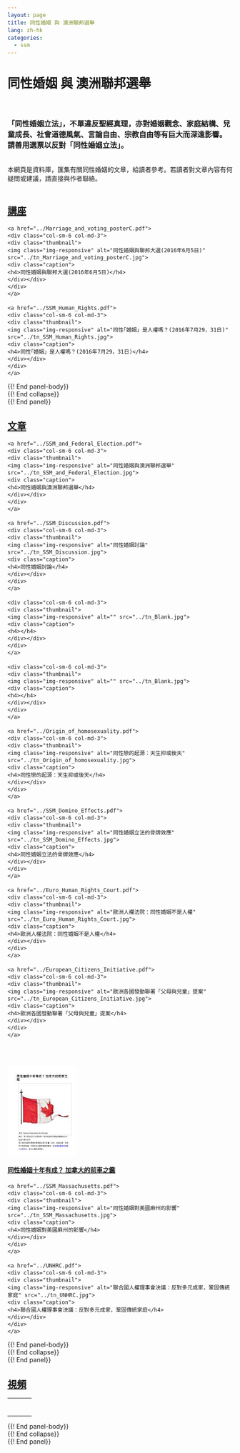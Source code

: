 ```yaml
---
layout: page
title: 同性婚姻 與 澳洲聯邦選舉
lang: zh-hk
categories: 
  - ssm
--- 
```


<div id="fb-root"></div>
<script>(function(d, s, id) {
  var js, fjs = d.getElementsByTagName(s)[0];
  if (d.getElementById(id)) return;
  js = d.createElement(s); js.id = id;
  js.src = "//connect.facebook.net/en_GB/sdk.js#xfbml=1&version=v2.6";
  fjs.parentNode.insertBefore(js, fjs);
}(document, 'script', 'facebook-jssdk'));</script>

同性婚姻 與 澳洲聯邦選舉
=======================
<br>
<h3>「同性婚姻立法」，不單違反聖經真理，亦對婚姻觀念、家庭結構、兒童成長、社會道德風氣、言論自由、宗教自由等有巨大而深遠影響。
請善用選票以反對「同性婚姻立法」。 </h3>
<br>
本網頁是資料庫，匯集有關同性婚姻的文章，給讀者參考。若讀者對文章內容有何疑問或建議，請直接與作者聯絡。
<br><br>

<div class="row">
<div class="panel-group " id="mag-panel">

<div class="panel panel-default">
<div class="panel-heading">
<a data-toggle="collapse" data-parent="#mag-panel" href="#seminars"><h2>講座</h2></a>
</div>
<div id="seminars">
<div class="panel-body">
  
	<a href="../Marriage_and_voting_posterC.pdf">
	<div class="col-sm-6 col-md-3">
	<div class="thumbnail">
	<img class="img-responsive" alt="同性婚姻與聯邦大選(2016年6月5日)" src="../tn_Marriage_and_voting_posterC.jpg">
	<div class="caption">
	<h4>同性婚姻與聯邦大選(2016年6月5日)</h4>
	</div></div>
	</div>
	</a>

	<a href="../SSM_Human_Rights.pdf">
	<div class="col-sm-6 col-md-3">
	<div class="thumbnail">
	<img class="img-responsive" alt="同性｢婚姻」是人權嗎？(2016年7月29，31日)" src="../tn_SSM_Human_Rights.jpg">
	<div class="caption">
	<h4>同性｢婚姻」是人權嗎？(2016年7月29，31日)</h4>
	</div></div>
	</div>
	</a>

</div> {{! End panel-body}}
</div> {{! End collapse}}
</div> {{! End panel}}

<div class="panel panel-default">
<div class="panel-heading">
<a data-toggle="collapse" data-parent="#mag-panel" href="#articles"><h2>文章</h2></a>
</div>
<div id="articles">
<div class="panel-body">
  
	<a href="../SSM_and_Federal_Election.pdf">
	<div class="col-sm-6 col-md-3">
	<div class="thumbnail">
	<img class="img-responsive" alt="同性婚姻與澳洲聯邦選舉" src="../tn_SSM_and_Federal_Election.jpg">
	<div class="caption">
	<h4>同性婚姻與澳洲聯邦選舉</h4>
	</div></div>
	</div>
	</a>

	<a href="../SSM_Discussion.pdf">
	<div class="col-sm-6 col-md-3">
	<div class="thumbnail">
	<img class="img-responsive" alt="同性婚姻討論" src="../tn_SSM_Discussion.jpg">
	<div class="caption">
	<h4>同性婚姻討論</h4>
	</div></div>
	</div>
	</a>

	<div class="col-sm-6 col-md-3">
	<div class="thumbnail">
	<img class="img-responsive" alt="" src="../tn_Blank.jpg">
	<div class="caption">
	<h4></h4>
	</div></div>
	</div>
	</a>

	<div class="col-sm-6 col-md-3">
	<div class="thumbnail">
	<img class="img-responsive" alt="" src="../tn_Blank.jpg">
	<div class="caption">
	<h4></h4>
	</div></div>
	</div>
	</a>

	<a href="../Origin_of_homosexuality.pdf">
	<div class="col-sm-6 col-md-3">
	<div class="thumbnail">
	<img class="img-responsive" alt="同性戀的起源：天生抑或後天" src="../tn_Origin_of_homosexuality.jpg">
	<div class="caption">
	<h4>同性戀的起源：天生抑或後天</h4>
	</div></div>
	</div>
	</a>

	<a href="../SSM_Domino_Effects.pdf">
	<div class="col-sm-6 col-md-3">
	<div class="thumbnail">
	<img class="img-responsive" alt="同性婚姻立法的骨牌效應" src="../tn_SSM_Domino_Effects.jpg">
	<div class="caption">
	<h4>同性婚姻立法的骨牌效應</h4>
	</div></div>
	</div>
	</a>

	<a href="../Euro_Human_Rights_Court.pdf">
	<div class="col-sm-6 col-md-3">
	<div class="thumbnail">
	<img class="img-responsive" alt="歐洲人權法院：同性婚姻不是人權" src="../tn_Euro_Human_Rights_Court.jpg">
	<div class="caption">
	<h4>歐洲人權法院：同性婚姻不是人權</h4>
	</div></div>
	</div>
	</a>

	<a href="../European_Citizens_Initiative.pdf">
	<div class="col-sm-6 col-md-3">
	<div class="thumbnail">
	<img class="img-responsive" alt="歐洲各國發動聯署「父母與兒童」提案" src="../tn_European_Citizens_Initiative.jpg">
	<div class="caption">
	<h4>歐洲各國發動聯署「父母與兒童」提案</h4>
	</div></div>
	</div>
	</a>
<br><br>
	<a href="../SSM_Canada.pdf">
	<div class="col-sm-6 col-md-3">
	<div class="thumbnail">
	<img class="img-responsive" alt="同性婚姻十年有成？ 加拿大的前車之鑑" src="../tn_SSM_Canada.jpg">
	<div class="caption">
	<h4>同性婚姻十年有成？ 加拿大的前車之鑑</h4>
	</div></div>
	</div>
	</a>

	<a href="../SSM_Massachusetts.pdf">
	<div class="col-sm-6 col-md-3">
	<div class="thumbnail">
	<img class="img-responsive" alt="同性婚姻對美國麻州的影響" src="../tn_SSM_Massachusetts.jpg">
	<div class="caption">
	<h4>同性婚姻對美國麻州的影響</h4>
	</div></div>
	</div>
	</a>

	<a href="../UNHRC.pdf">
	<div class="col-sm-6 col-md-3">
	<div class="thumbnail">
	<img class="img-responsive" alt="聯合國人權理事會決議：反對多元成家，鞏固傳統家庭" src="../tn_UNHRC.jpg">
	<div class="caption">
	<h4>聯合國人權理事會決議：反對多元成家，鞏固傳統家庭</h4>
	</div></div>
	</div>
	</a>

</div> {{! End panel-body}}
</div> {{! End collapse}}
</div> {{! End panel}}


<div class="panel panel-default">
<div class="panel-heading">
<a data-toggle="collapse" data-parent="#mag-panel" href="#videos"><h2>視頻</h2></a>
</div>
<div id="videos">
<div class="panel-body">
  
<table style="text-align: left; width: 100%;" border="0"
 cellpadding="5" cellspacing="0">
  <tbody>
    <tr>
        <td>
            <div class="fb-video" data-href="https://www.facebook.com/rd.sodo/videos/887534068032036/" data-width="500" data-show-text="false" data-allowfullscreen="true">
            <div class="fb-xfbml-parse-ignore">
            <blockquote cite="https://www.facebook.com/rd.sodo/videos/887534068032036/">
            <a href="https://www.facebook.com/rd.sodo/videos/887534068032036/"></a>
        </td>
    <tr>
        <td>
            <div class="fb-video" data-href="https://www.facebook.com/rd.sodo/videos/vb.281436498641799/896850750433701/?type=2&amp;theater" data-width="500" data-show-text="false" data-allowfullscreen="true">
            <div class="fb-xfbml-parse-ignore">
            <blockquote cite="https://www.facebook.com/rd.sodo/videos/896850750433701/">
            <a href="https://www.facebook.com/rd.sodo/videos/896850750433701/"></a>
        </td>
    </tr>
  </tbody>
</table>

</div> {{! End panel-body}}
</div> {{! End collapse}}
</div> {{! End panel}}
